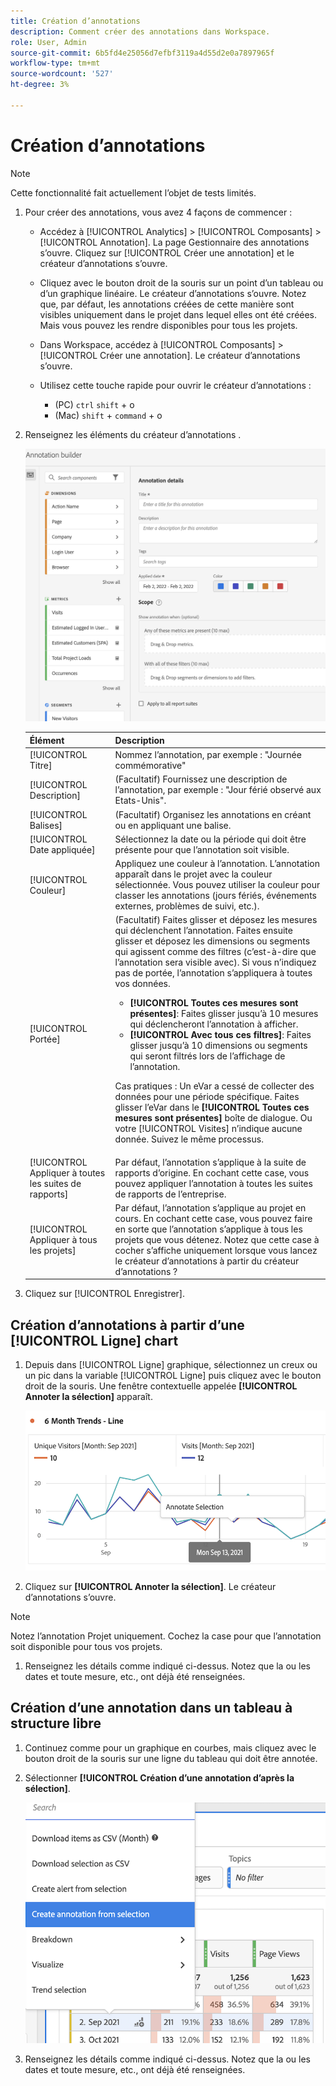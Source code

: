 ```yaml
---
title: Création d’annotations
description: Comment créer des annotations dans Workspace.
role: User, Admin
source-git-commit: 6b5fd4e25056d7efbf3119a4d55d2e0a7897965f
workflow-type: tm+mt
source-wordcount: '527'
ht-degree: 3%

---
```



# Création d’annotations

>[!NOTE]
>
>Cette fonctionnalité fait actuellement l’objet de tests limités.

1. Pour créer des annotations, vous avez 4 façons de commencer :

   * Accédez à [!UICONTROL Analytics] > [!UICONTROL Composants] > [!UICONTROL Annotation]. La page Gestionnaire des annotations s’ouvre. Cliquez sur [!UICONTROL Créer une annotation] et le créateur d’annotations s’ouvre.

   * Cliquez avec le bouton droit de la souris sur un point d’un tableau ou d’un graphique linéaire. Le créateur d’annotations s’ouvre. Notez que, par défaut, les annotations créées de cette manière sont visibles uniquement dans le projet dans lequel elles ont été créées. Mais vous pouvez les rendre disponibles pour tous les projets.

   * Dans Workspace, accédez à [!UICONTROL Composants] > [!UICONTROL Créer une annotation]. Le créateur d’annotations s’ouvre.

   * Utilisez cette touche rapide pour ouvrir le créateur d’annotations :
      * (PC) `ctrl` `shift` + o
      * (Mac) `shift` + `command` + o

1. Renseignez les éléments du créateur d’annotations .

   ![](assets/ann-builder.png)

   | Élément | Description |
   | --- | --- |
   | [!UICONTROL Titre] | Nommez l’annotation, par exemple : &quot;Journée commémorative&quot; |
   | [!UICONTROL Description] | (Facultatif) Fournissez une description de l’annotation, par exemple : &quot;Jour férié observé aux Etats-Unis&quot;. |
   | [!UICONTROL Balises] | (Facultatif) Organisez les annotations en créant ou en appliquant une balise. |
   | [!UICONTROL Date appliquée] | Sélectionnez la date ou la période qui doit être présente pour que l’annotation soit visible. |
   | [!UICONTROL Couleur] | Appliquez une couleur à l’annotation. L’annotation apparaît dans le projet avec la couleur sélectionnée. Vous pouvez utiliser la couleur pour classer les annotations (jours fériés, événements externes, problèmes de suivi, etc.). |
   | [!UICONTROL Portée] | (Facultatif) Faites glisser et déposez les mesures qui déclenchent l’annotation. Faites ensuite glisser et déposez les dimensions ou segments qui agissent comme des filtres (c’est-à-dire que l’annotation sera visible avec). Si vous n’indiquez pas de portée, l’annotation s’appliquera à toutes vos données.<ul><li>**[!UICONTROL Toutes ces mesures sont présentes]**: Faites glisser jusqu’à 10 mesures qui déclencheront l’annotation à afficher.</li><li>**[!UICONTROL Avec tous ces filtres]**: Faites glisser jusqu’à 10 dimensions ou segments qui seront filtrés lors de l’affichage de l’annotation.</li></ul><p>Cas pratiques : Un eVar a cessé de collecter des données pour une période spécifique. Faites glisser l’eVar dans le **[!UICONTROL Toutes ces mesures sont présentes]** boîte de dialogue. Ou votre [!UICONTROL Visites] n’indique aucune donnée. Suivez le même processus. |
   | [!UICONTROL Appliquer à toutes les suites de rapports] | Par défaut, l’annotation s’applique à la suite de rapports d’origine. En cochant cette case, vous pouvez appliquer l’annotation à toutes les suites de rapports de l’entreprise. |
   | [!UICONTROL Appliquer à tous les projets] | Par défaut, l’annotation s’applique au projet en cours. En cochant cette case, vous pouvez faire en sorte que l’annotation s’applique à tous les projets que vous détenez. Notez que cette case à cocher s’affiche uniquement lorsque vous lancez le créateur d’annotations à partir du créateur d’annotations ? |

1. Cliquez sur [!UICONTROL Enregistrer].

## Création d’annotations à partir d’une [!UICONTROL Ligne] chart

1. Depuis dans [!UICONTROL Ligne] graphique, sélectionnez un creux ou un pic dans la variable [!UICONTROL Ligne] puis cliquez avec le bouton droit de la souris. Une fenêtre contextuelle appelée **[!UICONTROL Annoter la sélection]** apparaît.

   ![](assets/annotate-line.png)

1. Cliquez sur **[!UICONTROL Annoter la sélection]**. Le créateur d’annotations s’ouvre.

>[!NOTE]
>
>Notez l’annotation Projet uniquement. Cochez la case pour que l’annotation soit disponible pour tous vos projets.

1. Renseignez les détails comme indiqué ci-dessus. Notez que la ou les dates et toute mesure, etc., ont déjà été renseignées.

## Création d’une annotation dans un tableau à structure libre

1. Continuez comme pour un graphique en courbes, mais cliquez avec le bouton droit de la souris sur une ligne du tableau qui doit être annotée.

1. Sélectionner **[!UICONTROL Création d’une annotation d’après la sélection]**.

   ![](assets/annotate-table.png)

1. Renseignez les détails comme indiqué ci-dessus. Notez que la ou les dates et toute mesure, etc., ont déjà été renseignées.

